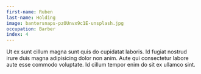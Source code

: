```yaml
---
first-name: Ruben
last-name: Holding
image: bantersnaps-pzOUnvx9c1E-unsplash.jpg
occupation: Barber
index: 4
---
```

<p class='bio'>
Ut ex sunt cillum magna sunt quis do cupidatat laboris. Id fugiat nostrud irure duis magna adipisicing dolor non anim. Aute qui consectetur labore aute esse commodo voluptate. Id cillum tempor enim do sit ex ullamco sint.
</p>